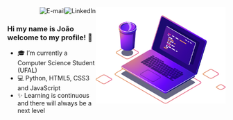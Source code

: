 <img align="right" src="./image/computer-illustration.png" width="300"/>

<a href="https://www.linkedin.com/in/micaellimedeiros">
<img align="right" alt="LinkedIn" src="https://img.shields.io/badge/-Micaelli%20Medeiros-blue"/>
</a>

<a href="mailto:m.amedeiros@hotmail.com">
<img align="right" alt="E-mail" src="https://img.shields.io/badge/-How%20to%20reach%20me-red"/>
</a>

<br/>

### Hi my name is João welcome to my profile! 👋

- 🎓 I’m currently a Computer Science Student (UFAL)
- 💻 Python, HTML5, CSS3 and JavaScript
- ✨ Learning is continuous and there will always be a next level

